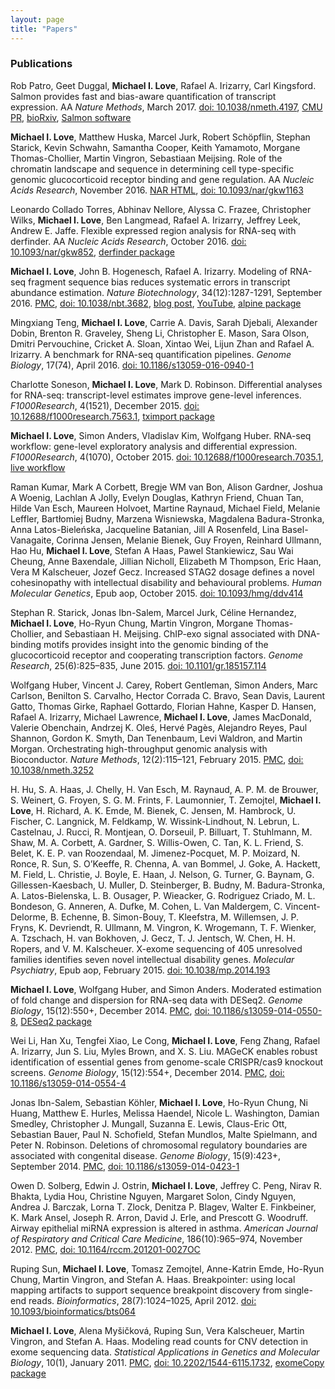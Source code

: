 ```yaml
---
layout: page
title: "Papers"
---
```


### Publications

Rob Patro, Geet Duggal, **Michael I. Love**, Rafael A. Irizarry, Carl Kingsford. 
Salmon provides fast and bias-aware quantification of transcript expression.
AA *Nature Methods*, March 2017.
[doi: 10.1038/nmeth.4197](http://dx.doi.org/10.1038/nmeth.4197),
[CMU PR](http://www.cbd.cmu.edu/gene_expression_analyses/),
[bioRxiv](http://biorxiv.org/content/early/2016/08/30/021592),
[Salmon software](https://combine-lab.github.io/salmon/)

**Michael I. Love**, Matthew Huska, Marcel Jurk, Robert Schöpflin,
Stephan Starick, Kevin Schwahn, Samantha Cooper, Keith Yamamoto, 
Morgane Thomas-Chollier, Martin Vingron, Sebastiaan Meijsing.
Role of the chromatin landscape and sequence in determining cell
type-specific genomic glucocorticoid receptor binding and gene
regulation.
AA *Nucleic Acids Research*, November 2016. 
[NAR HTML](http://nar.oxfordjournals.org/content/early/2016/11/29/nar.gkw1163.long),
[doi: 10.1093/nar/gkw1163](http://dx.doi.org/10.1093/nar/gkw1163)

Leonardo Collado Torres, Abhinav Nellore, Alyssa C. Frazee, 
Christopher Wilks, **Michael I. Love**, Ben Langmead,
Rafael A. Irizarry, Jeffrey Leek, Andrew E. Jaffe.
Flexible expressed region analysis for RNA-seq with derfinder.
AA *Nucleic Acids Research*, October 2016.
[doi: 10.1093/nar/gkw852](http://dx.doi.org/10.1093/nar/gkw852),
[derfinder package](http://bioconductor.org/packages/derfinder)

**Michael I. Love**, John B. Hogenesch, Rafael A. Irizarry. 
Modeling of RNA-seq fragment sequence bias reduces systematic errors
in transcript abundance estimation. *Nature Biotechnology*,
34(12):1287-1291, September 2016.
[PMC](https://www.ncbi.nlm.nih.gov/pmc/articles/PMC5143225/),
[doi: 10.1038/nbt.3682](http://dx.doi.org/10.1038/nbt.3682),
[blog post](https://mikelove.wordpress.com/2016/09/26/rna-seq-fragment-sequence-bias/),
[YouTube](https://www.youtube.com/watch?v=9xskajkNJwg),
[alpine package](http://bioconductor.org/packages/alpine)

Mingxiang Teng, **Michael I. Love**, Carrie A. Davis, Sarah Djebali,
Alexander Dobin, Brenton R. Graveley, Sheng Li, Christopher E. Mason,
Sara Olson, Dmitri Pervouchine, Cricket A. Sloan, Xintao Wei, Lijun
Zhan and Rafael A. Irizarry.
A benchmark for RNA-seq quantification pipelines. *Genome Biology*,
17(74), April 2016.
[doi: 10.1186/s13059-016-0940-1](http://dx.doi.org/10.1186/s13059-016-0940-1)

Charlotte Soneson, **Michael I. Love**, Mark D. Robinson. Differential
analyses for RNA-seq: transcript-level estimates improve gene-level
inferences. *F1000Research*,
4(1521), December 2015. 
[doi: 10.12688/f1000research.7563.1](http://dx.doi.org/10.12688/f1000research.7563.1),
[tximport package](http://bioconductor.org/packages/tximport)

**Michael I. Love**, Simon Anders, Vladislav Kim, Wolfgang Huber. RNA-seq
workflow: gene-level exploratory analysis and differential
expression. *F1000Research*, 4(1070), October 2015.
[doi: 10.12688/f1000research.7035.1](http://dx.doi.org/10.12688/f1000research.7035.1),
[live workflow](http://www.bioconductor.org/help/workflows/rnaseqGene/)

Raman Kumar, Mark A Corbett, Bregje WM van Bon, Alison Gardner, Joshua
A Woenig, Lachlan A Jolly, Evelyn Douglas, Kathryn Friend, Chuan Tan,
Hilde Van Esch, Maureen Holvoet, Martine Raynaud, Michael Field,
Melanie Leffler, Bartłomiej Budny, Marzena Wisniewska, Magdalena
Badura-Stronka, Anna Latos-Bieleńska, Jacqueline Batanian, Jill A
Rosenfeld, Lina Basel-Vanagaite, Corinna Jensen, Melanie Bienek, Guy
Froyen, Reinhard Ullmann, Hao Hu, **Michael I. Love**, Stefan A Haas, Pawel
Stankiewicz, Sau Wai Cheung, Anne Baxendale, Jillian Nicholl,
Elizabeth M Thompson, Eric Haan, Vera M Kalscheuer, Jozef Gecz.
Increased STAG2 dosage defines a novel cohesinopathy with intellectual
disability and behavioural problems. *Human Molecular Genetics*,
Epub aop, October 2015.
[doi: 10.1093/hmg/ddv414](http://dx.doi.org/10.1093/hmg/ddv414)

Stephan R. Starick, Jonas Ibn-Salem, Marcel Jurk, Céline Hernandez,
**Michael I. Love**, Ho-Ryun Chung, Martin Vingron, Morgane
Thomas-Chollier, and Sebastiaan H. Meijsing. ChIP-exo signal
associated with DNA-binding motifs provides insight into the genomic
binding of the glucocorticoid receptor and cooperating transcription
factors. *Genome Research*, 25(6):825–835, June 2015.
[doi: 10.1101/gr.185157.114](http://dx.doi.org/10.1101/gr.185157.114)

Wolfgang Huber, Vincent J. Carey, Robert Gentleman, Simon Anders, Marc
Carlson, Benilton S. Carvalho, Hector Corrada C. Bravo, Sean Davis,
Laurent Gatto, Thomas Girke, Raphael Gottardo, Florian Hahne, Kasper
D. Hansen, Rafael A. Irizarry, Michael Lawrence, **Michael I. Love**,
James MacDonald, Valerie Obenchain, Andrzej K.  Oleś, Hervé Pagès,
Alejandro Reyes, Paul Shannon, Gordon K. Smyth, Dan Tenenbaum, Levi
Waldron, and Martin Morgan. Orchestrating high-throughput genomic
analysis with Bioconductor. *Nature Methods*, 12(2):115–121,
February 2015.
[PMC](http://www.ncbi.nlm.nih.gov/pmc/articles/PMC4509590/),
[doi: 10.1038/nmeth.3252](http://dx.doi.org/10.1038/nmeth.3252)

H. Hu, S. A. Haas, J. Chelly, H. Van Esch, M. Raynaud, A. P. M.  de
Brouwer, S. Weinert, G. Froyen, S. G. M. Frints, F. Laumonnier,
T. Zemojtel, **Michael I. Love**, H. Richard, A. K. Emde, M. Bienek,
C. Jensen, M. Hambrock, U. Fischer, C. Langnick, M. Feldkamp,
W. Wissink-Lindhout, N. Lebrun, L. Castelnau, J. Rucci, R. Montjean,
O. Dorseuil, P. Billuart, T. Stuhlmann, M. Shaw, M. A. Corbett,
A. Gardner, S. Willis-Owen, C. Tan, K. L. Friend, S. Belet,
K. E. P. van Roozendaal, M. Jimenez-Pocquet, M. P. Moizard, N. Ronce,
R. Sun, S. O’Keeffe, R. Chenna, A. van Bommel, J. Goke, A. Hackett,
M. Field, L. Christie, J. Boyle, E. Haan, J. Nelson, G. Turner,
G. Baynam, G. Gillessen-Kaesbach, U. Muller, D. Steinberger, B. Budny,
M. Badura-Stronka, A. Latos-Bielenska, L. B. Ousager, P. Wieacker,
G. Rodriguez Criado, M. L. Bondeson, G. Anneren, A. Dufke, M. Cohen,
L. Van Maldergem, C. Vincent-Delorme, B. Echenne, B. Simon-Bouy,
T. Kleefstra, M. Willemsen, J. P. Fryns, K. Devriendt, R. Ullmann,
M. Vingron, K. Wrogemann, T. F. Wienker, A. Tzschach, H. van Bokhoven,
J. Gecz, T. J. Jentsch, W. Chen, H. H. Ropers, and
V. M. Kalscheuer. X-exome sequencing of 405 unresolved families
identifies seven novel intellectual disability genes. *Molecular
Psychiatry*, Epub aop, February 2015.
[doi: 10.1038/mp.2014.193](http://dx.doi.org/10.1038/mp.2014.193)

**Michael I. Love**, Wolfgang Huber, and Simon Anders. Moderated
estimation of fold change and dispersion for RNA-seq data with
DESeq2. *Genome Biology*, 15(12):550+, December 2014.
[PMC](http://www.ncbi.nlm.nih.gov/pmc/articles/PMC4302049/),
[doi: 10.1186/s13059-014-0550-8](http://dx.doi.org/doi:10.1186/s13059-014-0550-8),
[DESeq2 package](http://bioconductor.org/packages/DESeq2)

Wei Li, Han Xu, Tengfei Xiao, Le Cong, **Michael I. Love**, Feng
Zhang, Rafael A. Irizarry, Jun S. Liu, Myles Brown, and
X. S. Liu. MAGeCK enables robust identification of essential genes
from genome-scale CRISPR/cas9 knockout screens. *Genome Biology*,
15(12):554+, December 2014.
[PMC](http://www.ncbi.nlm.nih.gov/pmc/articles/PMC4290824/),
[doi: 10.1186/s13059-014-0554-4](http://dx.doi.org/10.1186/s13059-014-0554-4)

Jonas Ibn-Salem, Sebastian Köhler, **Michael I. Love**, Ho-Ryun Chung,
Ni Huang, Matthew E. Hurles, Melissa Haendel, Nicole L. Washington,
Damian Smedley, Christopher J. Mungall, Suzanna E. Lewis, Claus-Eric
Ott, Sebastian Bauer, Paul N. Schofield, Stefan Mundlos, Malte
Spielmann, and Peter N. Robinson. Deletions of chromosomal regulatory
boundaries are associated with congenital disease. *Genome Biology*,
15(9):423+, September 2014.
[PMC](http://www.ncbi.nlm.nih.gov/pmc/articles/PMC4180961/),
[doi: 10.1186/s13059-014-0423-1](http://dx.doi.org/10.1186/s13059-014-0423-1)

Owen D. Solberg, Edwin J. Ostrin, **Michael I. Love**, Jeffrey
C. Peng, Nirav R. Bhakta, Lydia Hou, Christine Nguyen, Margaret Solon,
Cindy Nguyen, Andrea J. Barczak, Lorna T. Zlock, Denitza P. Blagev,
Walter E. Finkbeiner, K. Mark Ansel, Joseph R. Arron, David J. Erle,
and Prescott G. Woodruff. Airway epithelial miRNA expression is
altered in asthma. *American Journal of Respiratory and Critical Care
Medicine*, 186(10):965–974, November 2012.
[PMC](http://www.ncbi.nlm.nih.gov/pmc/articles/PMC3530212/),
[doi: 10.1164/rccm.201201-0027OC](http://dx.doi.org/10.1164/rccm.201201-0027OC)

Ruping Sun, **Michael I. Love**, Tomasz Zemojtel, Anne-Katrin Emde,
Ho-Ryun Chung, Martin Vingron, and Stefan A. Haas. Breakpointer: using
local mapping artifacts to support sequence breakpoint discovery from
single-end reads. *Bioinformatics*, 28(7):1024–1025, April 2012.
[doi: 10.1093/bioinformatics/bts064](http://dx.doi.org/10.1093/bioinformatics/bts064)

**Michael I. Love**, Alena Myšičková, Ruping Sun, Vera Kalscheuer,
Martin Vingron, and Stefan A. Haas. Modeling read counts for CNV
detection in exome sequencing data. *Statistical Applications in
Genetics and Molecular Biology*, 10(1), January 2011.
[PMC](http://www.ncbi.nlm.nih.gov/pmc/articles/PMC3517018/),
[doi: 10.2202/1544-6115.1732](http://dx.doi.org/10.2202/1544-6115.1732),
[exomeCopy package](http://bioconductor.org/packages/exomeCopy)

